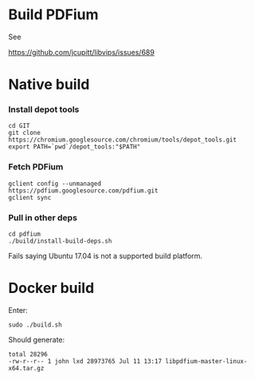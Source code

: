# Build PDFium

See

https://github.com/jcupitt/libvips/issues/689

# Native build

### Install depot tools

	cd GIT
	git clone
	https://chromium.googlesource.com/chromium/tools/depot_tools.git
	export PATH=`pwd`/depot_tools:"$PATH"

### Fetch PDFium

	gclient config --unmanaged
	https://pdfium.googlesource.com/pdfium.git
	gclient sync

### Pull in other deps

	cd pdfium
	./build/install-build-deps.sh

Fails saying Ubuntu 17.04 is not a supported build platform.

# Docker build

Enter:

	sudo ./build.sh

Should generate:

	total 28296
	-rw-r--r-- 1 john lxd 28973765 Jul 11 13:17 libpdfium-master-linux-x64.tar.gz

